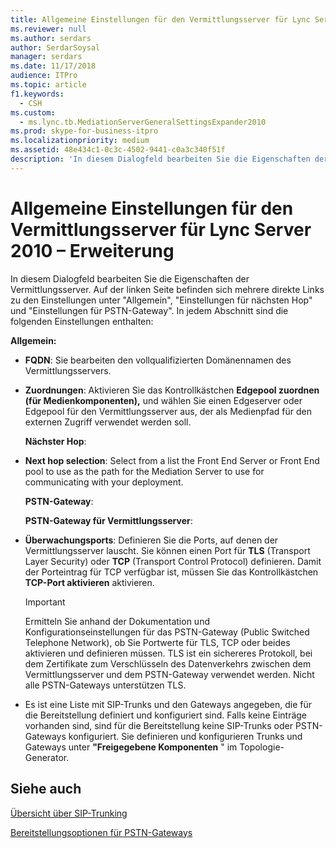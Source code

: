 ```yaml
---
title: Allgemeine Einstellungen für den Vermittlungsserver für Lync Server 2010 – Erweiterung
ms.reviewer: null
ms.author: serdars
author: SerdarSoysal
manager: serdars
ms.date: 11/17/2018
audience: ITPro
ms.topic: article
f1.keywords:
  - CSH
ms.custom:
  - ms.lync.tb.MediationServerGeneralSettingsExpander2010
ms.prod: skype-for-business-itpro
ms.localizationpriority: medium
ms.assetid: 48e434c1-0c3c-4502-9441-c0a3c340f51f
description: 'In diesem Dialogfeld bearbeiten Sie die Eigenschaften der Vermittlungsserver. Auf der linken Seite befinden sich mehrere direkte Links zu den Einstellungen unter "Allgemein", "Einstellungen für nächsten Hop" und "Einstellungen für PSTN-Gateway". In jedem Abschnitt sind die folgenden Einstellungen enthalten:'
---
```


# <a name="mediation-server-general-settings-expander-for-lync-server-2010"></a>Allgemeine Einstellungen für den Vermittlungsserver für Lync Server 2010 – Erweiterung

In diesem Dialogfeld bearbeiten Sie die Eigenschaften der Vermittlungsserver. Auf der linken Seite befinden sich mehrere direkte Links zu den Einstellungen unter "Allgemein", "Einstellungen für nächsten Hop" und "Einstellungen für PSTN-Gateway". In jedem Abschnitt sind die folgenden Einstellungen enthalten:

 **Allgemein:**

- **FQDN**: Sie bearbeiten den vollqualifizierten Domänennamen des Vermittlungsservers.

- **Zuordnungen**: Aktivieren Sie das Kontrollkästchen **Edgepool zuordnen (für Medienkomponenten),** und wählen Sie einen Edgeserver oder Edgepool für den Vermittlungsserver aus, der als Medienpfad für den externen Zugriff verwendet werden soll.

  **Nächster Hop**:

- **Next hop selection**: Select from a list the Front End Server or Front End pool to use as the path for the Mediation Server to use for communicating with your deployment.

  **PSTN-Gateway**:

  **PSTN-Gateway für Vermittlungsserver**:

- **Überwachungsports**: Definieren Sie die Ports, auf denen der Vermittlungsserver lauscht. Sie können einen Port für **TLS** (Transport Layer Security) oder **TCP** (Transport Control Protocol) definieren. Damit der Porteintrag für TCP verfügbar ist, müssen Sie das Kontrollkästchen **TCP-Port aktivieren** aktivieren.

    > [!IMPORTANT]
    > Ermitteln Sie anhand der Dokumentation und Konfigurationseinstellungen für das PSTN-Gateway (Public Switched Telephone Network), ob Sie Portwerte für TLS, TCP oder beides aktivieren und definieren müssen. TLS ist ein sichereres Protokoll, bei dem Zertifikate zum Verschlüsseln des Datenverkehrs zwischen dem Vermittlungsserver und dem PSTN-Gateway verwendet werden. Nicht alle PSTN-Gateways unterstützen TLS.

- Es ist eine Liste mit SIP-Trunks und den Gateways angegeben, die für die Bereitstellung definiert und konfiguriert sind. Falls keine Einträge vorhanden sind, sind für die Bereitstellung keine SIP-Trunks oder PSTN-Gateways konfiguriert. Sie definieren und konfigurieren Trunks und Gateways unter **"Freigegebene Komponenten** " im Topologie-Generator.

## <a name="see-also"></a>Siehe auch

[Übersicht über SIP-Trunking](/previous-versions/office/lync-server-2013/lync-server-2013-overview-of-sip-trunking)

[Bereitstellungsoptionen für PSTN-Gateways](/previous-versions/office/lync-server-2013/lync-server-2013-pstn-gateway-deployment-options)